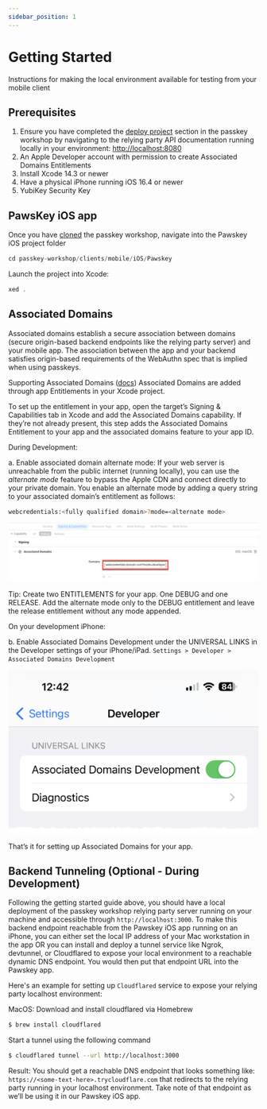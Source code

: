 ```yaml
---
sidebar_position: 1
---
```


# Getting Started

Instructions for making the local environment available for testing from your mobile client

## Prerequisites

1. Ensure you have completed the [deploy project](../deploy) section in the passkey workshop by navigating to the relying party API documentation running locally in your environment: [http://localhost:8080](http://localhost:8080)
2. An Apple Developer account with permission to create Associated Domains Entitlements
3. Install Xcode 14.3 or newer
4. Have a physical iPhone running iOS 16.4 or newer
5. YubiKey Security Key

## PawsKey iOS app

Once you have [cloned](../deploy#clone-the-repository) the passkey workshop, navigate into the Pawskey iOS project folder

```javascript
cd passkey-workshop/clients/mobile/iOS/Pawskey
```

Launch the project into Xcode:

```javascript
xed .
```

## Associated Domains

Associated domains establish a secure association between domains (secure origin-based backend endpoints like the relying party server) and your mobile app. The association between the app and your backend satisfies origin-based requirements of the WebAuthn spec that is implied when using passkeys.

Supporting Associated Domains ([docs](https://developer.apple.com/documentation/xcode/supporting-associated-domains))
Associated Domains are added through app Entitlements in your Xcode project.

To set up the entitlement in your app, open the target’s Signing & Capabilities tab in Xcode and add the Associated Domains capability. If they’re not already present, this step adds the Associated Domains Entitlement to your app and the associated domains feature to your app ID.

During Development:

a. Enable associated domain alternate mode: If your web server is unreachable from the public internet (running locally), you can use the _alternate mode_ feature to bypass the Apple CDN and connect directly to your private domain.
You enable an alternate mode by adding a query string to your associated domain’s entitlement as follows:

```bash
webcredentials:<fully qualified domain>?mode=<alternate mode>
```

![Associated Domain - Developer Mode](/img/associated-domain.png)

Tip: Create two ENTITLEMENTS for your app. One DEBUG and one RELEASE. Add the alternate mode only to the DEBUG entitlement and leave the release entitlement without any mode appended.

On your development iPhone:

b. Enable Associated Domains Development under the UNIVERSAL LINKS in the Developer settings of your iPhone/iPad. `Settings > Developer > Associated Domains Development`

![Associated Domains - Developer Mode iPhone](/img/associated-domains-devmode.png)

That’s it for setting up Associated Domains for your app.

## Backend Tunneling (Optional - During Development)

Following the getting started guide above, you should have a local deployment of the passkey workshop relying party server running on your machine and accessible through `http://localhost:3000`. To make this backend endpoint reachable from the Pawskey iOS app running on an iPhone, you can either set the local IP address of your Mac workstation in the app OR you can install and deploy a tunnel service like Ngrok, devtunnel, or Cloudflared to expose your local environment to a reachable dynamic DNS endpoint. You would then put that endpoint URL into the Pawskey app.

Here's an example for setting up `Cloudflared` service to expose your relying party localhost environment:

MacOS: Download and install cloudflared via Homebrew

```bash
$ brew install cloudflared
```

Start a tunnel using the following command

```bash
$ cloudflared tunnel --url http://localhost:3000
```

Result: You should get a reachable DNS endpoint that looks something like: `https://<some-text-here>.trycloudflare.com` that redirects to the relying party running in your localhost environment. Take note of that endpoint as we’ll be using it in our Pawskey iOS app.
